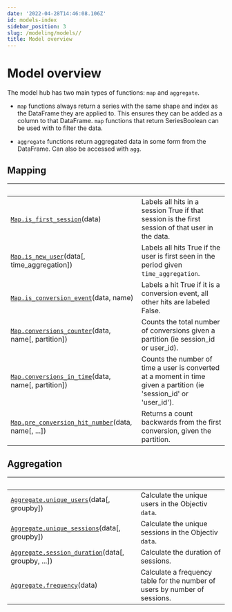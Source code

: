 ```yaml
---
date: '2022-04-28T14:46:08.106Z'
id: models-index
sidebar_position: 3
slug: /modeling/models//
title: Model overview
---
```


# Model overview

The model hub has two main types of functions: `map` and `aggregate`.


* `map` functions always return a series with the same shape and index as the DataFrame they are applied to.
This ensures they can be added as a column to that DataFrame. `map` functions that return SeriesBoolean can
be used with to filter the data.


* `aggregate` functions return aggregated data in some form from the DataFrame. Can also be accessed with
`agg`.

## Mapping

| &nbsp;                                            | &nbsp;                                                                                                                                                                                                                 |
| ------------------------------------------------- | --------------------------------------------------------------------------------------------------------------------------------------------------------------------------------------------------------------------- |
| [`Map.is_first_session`](Mapping/modelhub.Map.is-first-session/#modelhub.Map.is-first-session)(data)                        | Labels all hits in a session True if that session is the first session of that user in the data.                                                                                                                       |
| [`Map.is_new_user`](Mapping/modelhub.Map.is-new-user/#modelhub.Map.is-new-user)(data[, time_aggregation])         | Labels all hits True if the user is first seen in the period given `time_aggregation`.                                                                                                                                   |
| [`Map.is_conversion_event`](Mapping/modelhub.Map.is-conversion-event/#modelhub.Map.is-conversion-event)(data, name)               | Labels a hit True if it is a conversion event, all other hits are labeled False.                                                                                                                                       |
| [`Map.conversions_counter`](Mapping/modelhub.Map.conversions-counter/#modelhub.Map.conversions-counter)(data, name[, partition])  | Counts the total number of conversions given a partition (ie session_id or user_id).                                                                                                                                   |
| [`Map.conversions_in_time`](Mapping/modelhub.Map.conversions-in-time/#modelhub.Map.conversions-in-time)(data, name[, partition])  | Counts the number of time a user is converted at a moment in time given a partition (ie 'session_id' or 'user_id').                                                                                                    |
| [`Map.pre_conversion_hit_number`](Mapping/modelhub.Map.pre-conversion-hit-number/#modelhub.Map.pre-conversion-hit-number)(data, name[, ...])  | Returns a count backwards from the first conversion, given the partition.                                                                                                                                              |



## Aggregation

| &nbsp;                                            | &nbsp;                                                                                                                                                                                                                 |
| ------------------------------------------------- | --------------------------------------------------------------------------------------------------------------------------------------------------------------------------------------------------------------------- |
| [`Aggregate.unique_users`](Aggregation/modelhub.Aggregate.unique-users/#modelhub.Aggregate.unique-users)(data[, groupby])           | Calculate the unique users in the Objectiv `data`.                                                                                                                                                                       |
| [`Aggregate.unique_sessions`](Aggregation/modelhub.Aggregate.unique-sessions/#modelhub.Aggregate.unique-sessions)(data[, groupby])        | Calculate the unique sessions in the Objectiv `data`.                                                                                                                                                                    |
| [`Aggregate.session_duration`](Aggregation/modelhub.Aggregate.session-duration/#modelhub.Aggregate.session-duration)(data[, groupby, ...])  | Calculate the duration of sessions.                                                                                                                                                                                    |
| [`Aggregate.frequency`](Aggregation/modelhub.Aggregate.frequency/#modelhub.Aggregate.frequency)(data)                         | Calculate a frequency table for the number of users by number of sessions.                                                                                                                                             |
